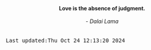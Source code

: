 
<div align="center"><b><span>Love is the absence of judgment.</span></b><br><br><i> - Dalai Lama</i></div>
<br><br><kbd>Last updated:Thu Oct 24 12:13:20 2024</kbd>